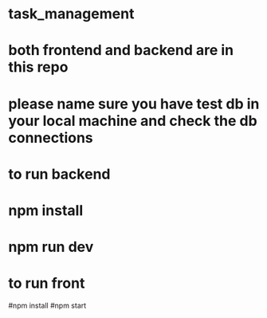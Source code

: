 # task_management

# both frontend and backend are in this repo
# please name sure you have test db in your local machine and check the db connections 
# to run backend 
# npm install
# npm run dev

# to run front 

#npm install
#npm start

